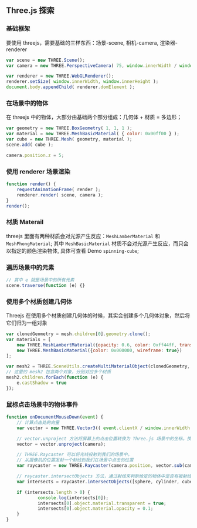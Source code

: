 ## Three.js 探索
### 基础框架
要使用 threejs，需要基础的三样东西：场景-scene, 相机-camera, 渲染器-renderer
``` javascript
var scene = new THREE.Scene();
var camera = new THREE.PerspectiveCamera( 75, window.innerWidth / window.innerHeight, 0.1, 1000 );

var renderer = new THREE.WebGLRenderer();
renderer.setSize( window.innerWidth, window.innerHeight );
document.body.appendChild( renderer.domElement );
```
### 在场景中的物体
在 threejs 中的物体，大部分由基础两个部分组成：几何体 + 材质 = 多边形；
``` javascript
var geometry = new THREE.BoxGeometry( 1, 1, 1 );
var material = new THREE.MeshBasicMaterial( { color: 0x00ff00 } );
var cube = new THREE.Mesh( geometry, material );
scene.add( cube );

camera.position.z = 5;
```
### 使用 renderer 场景渲染
``` javascript
function render() {
	requestAnimationFrame( render );
	renderer.render( scene, camera );
}
render();
```

### 材质 Materail
threejs 里面有两种材质会对光源产生反应：`MeshLamberMaterial` 和 `MeshPhongMaterial`;
其中 `MeshBasicMaterial` 材质不会对光源产生反应，而只会以指定的颜色渲染物体, 具体可查看 Demo `spinning-cube`;

### 遍历场景中的元素
```javascript
// 其中 e 就是场景中的所有元素
scene.traverse(function (e) {}
```

### 使用多个材质创建几何体
Threejs 在使用多个材质创建几何体的时候，其实会创建多个几何体对象，然后将它们归为一组对象
``` javascript
var clonedGeometry = mesh.children[0].geometry.clone();
var materials = [
	new THREE.MeshLambertMaterial({opacity: 0.6, color: 0xff44ff, transparent: true}),
	new THREE.MeshBasicMaterial({color: 0x000000, wireframe: true})
];

var mesh2 = THREE.SceneUtils.createMultiMaterialObject(clonedGeometry, materials);
// 这里的 mesh2 包含两个对象，分别对应多个材质
mesh2.children.forEach(function (e) {
	e.castShadow = true
});
```

### 鼠标点击场景中的物体事件
``` javascript
function onDocumentMouseDown(event) {
	// 计算点击处的向量
	var vector = new THREE.Vector3(( event.clientX / window.innerWidth ) * 2 - 1, -( event.clientY / window.innerHeight ) * 2 + 1, 0.5);

	// vector.unproject 方法将屏幕上的点击位置转换为 Three.js 场景中的坐标。换句话说，我们从屏幕坐标到世界坐标
	vector = vector.unproject(camera);

	// THREE.Raycaster 可以将光线投射到我们的场景中。
	// 从摄像机的位置发射一个射线到我们在场景中点击的位置
	var raycaster = new THREE.Raycaster(camera.position, vector.sub(camera.position).normalize());

	// raycaster.intersectObjects 方法，通过射线来判断给定的物体中是否有被射线命中的对象
	var intersects = raycaster.intersectObjects([sphere, cylinder, cube]);

	if (intersects.length > 0) {
			console.log(intersects[0]);
			intersects[0].object.material.transparent = true;
			intersects[0].object.material.opacity = 0.1;
	}
}
```
